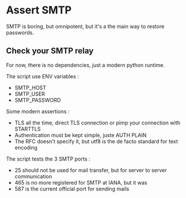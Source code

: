 # Assert SMTP

SMTP is boring, but omnipotent, but it's a the main way to restore passwords.

## Check your SMTP relay

For now, there is no dependencies, just a modern python runtime.

The script use ENV variables :
 * SMTP_HOST
 * SMTP_USER
 * SMTP_PASSWORD

Some modern assertions :
 * TLS all the time, direct TLS connection or pimp your connection with STARTTLS
 * Authentication must be kept simple, juste AUTH PLAIN
 * The RFC doesn't specify it, but utf8 is the de facto standard for text encoding

The script tests the 3 SMTP ports :
 * 25 should not be used for mail transfer, but for server to server communication
 * 465 is no more registered for SMTP at IANA, but it was
 * 587 is the current official port for sending mails

